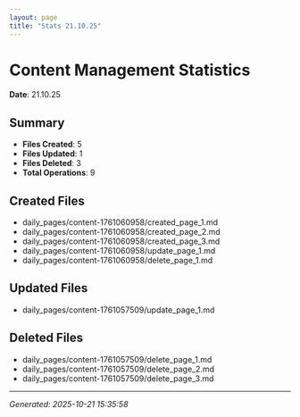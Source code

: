 ```yaml
---
layout: page
title: "Stats 21.10.25"
---
```


# Content Management Statistics

**Date**: 21.10.25

## Summary

- **Files Created**: 5
- **Files Updated**: 1  
- **Files Deleted**: 3
- **Total Operations**: 9

## Created Files

- daily_pages/content-1761060958/created_page_1.md
- daily_pages/content-1761060958/created_page_2.md
- daily_pages/content-1761060958/created_page_3.md
- daily_pages/content-1761060958/update_page_1.md
- daily_pages/content-1761060958/delete_page_1.md

## Updated Files

- daily_pages/content-1761057509/update_page_1.md

## Deleted Files

- daily_pages/content-1761057509/delete_page_1.md
- daily_pages/content-1761057509/delete_page_2.md
- daily_pages/content-1761057509/delete_page_3.md

---
*Generated: 2025-10-21 15:35:58*
